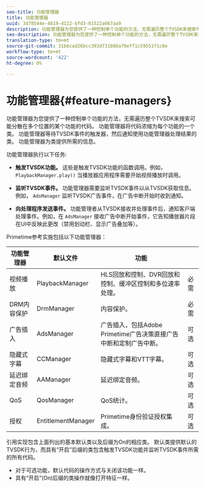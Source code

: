 ```yaml
---
seo-title: 功能管理器
title: 功能管理器
uuid: 3d78544e-4819-4122-bfd3-01522a067aa9
description: 功能管理器为您提供了一种控制单个功能的方法，无需遍历整个TVSDK来搜索可能分散在多个位置的某个功能的代码。
seo-description: 功能管理器为您提供了一种控制单个功能的方法，无需遍历整个TVSDK来搜索可能分散在多个位置的某个功能的代码。
translation-type: tm+mt
source-git-commit: 31b6cad26bcc393d731080a70eff1c59551f1c8e
workflow-type: tm+mt
source-wordcount: '422'
ht-degree: 0%

---
```



# 功能管理器{#feature-managers}

功能管理器为您提供了一种控制单个功能的方法，无需遍历整个TVSDK来搜索可能分散在多个位置的某个功能的代码。 功能管理器将代码浓缩为每个功能的一个类。 功能管理器等待TVSDK事件的触发器，然后通知使用功能管理器处理结果的类。 功能管理器为类提供所需的信息。

功能管理器执行以下任务:

* **触发TVSDK功能。**
这些是触发TVSDK功能的函数调用。例如， 
`PlaybackManager.play()` 当播放器应用程序需要开始视频播放时调用。

* **监听TVSDK事件。**
功能管理器需要监听TVSDK事件以从TVSDK获取信息。例如， 
`AdsManager` 监听TVSDK广告事件，在广告中断开始时收到通知。

* **向处理程序发送事件。**
功能管理者从TVSDK接收并处理事件后，通知客户端处理事件。例如，在 
`AdsManager` 接收广告中断开始事件，它告知播放器片段在UI中反映此更改（禁用划动栏、显示广告叠加等）。

Primetime参考实施包括以下功能管理器：

| 功能管理器 | 默认文件 | 功能 |  |
|---|---|---|---|
| 视频播放 | PlaybackManager | HLS回放和控制、DVR回放和控制、缓冲区控制和多位速率处理。 | 必需 |
| DRM内容保护 | DrmManager | 内容保护。 | 必需 |
| 广告插入 | AdsManager | 广告插入，包括Adobe Primetime广告决策直接广告中断和定制广告中断。 | 可选 |
| 隐藏式字幕 | CCManager | 隐藏式字幕和VTT字幕。 | 可选 |
| 延迟绑定音频 | AAManager | 延迟绑定音频。 | 可选 |
| QoS | QosManager | QoS统计。 | 可选 |
| 授权 | EntitlementManager | Primetime身份验证授权集成。 | 可选 |

引用实现包含上面列出的基本默认类以及后缀为On的相应类。 默认类提供默认的TVSDK行为，而具有“开启”后缀的类包含触发TVSDK功能并监听TVSDK事件所需的所有代码。

* 对于可选功能，默认代码的操作方式与关闭该功能一样。
* 具有“开启”(On)后缀的类操作就像打开特征一样。